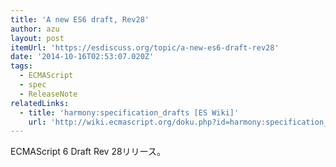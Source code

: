 ```yaml
---
title: 'A new ES6 draft, Rev28'
author: azu
layout: post
itemUrl: 'https://esdiscuss.org/topic/a-new-es6-draft-rev28'
date: '2014-10-16T02:53:07.020Z'
tags:
  - ECMAScript
  - spec
  - ReleaseNote
relatedLinks:
  - title: 'harmony:specification_drafts [ES Wiki]'
    url: 'http://wiki.ecmascript.org/doku.php?id=harmony:specification_drafts#october_14_2014_draft_rev_28'
---
```

ECMAScript 6 Draft Rev 28リリース。

